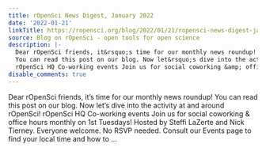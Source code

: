 ```yaml
---
title: rOpenSci News Digest, January 2022
date: '2022-01-21'
linkTitle: https://ropensci.org/blog/2022/01/21/ropensci-news-digest-january-2022/
source: Blog on rOpenSci - open tools for open science
description: |-
  Dear rOpenSci friends, it&rsquo;s time for our monthly news roundup!
  You can read this post on our blog. Now let&rsquo;s dive into the activity at and around rOpenSci!
  rOpenSci HQ Co-working events Join us for social coworking &amp; office hours monthly on 1st Tuesdays! Hosted by Steffi LaZerte and Nick Tierney. Everyone welcome. No RSVP needed. Consult our Events page to find your local time and how to ...
disable_comments: true
---
```

Dear rOpenSci friends, it&rsquo;s time for our monthly news roundup!
You can read this post on our blog. Now let&rsquo;s dive into the activity at and around rOpenSci!
rOpenSci HQ Co-working events Join us for social coworking &amp; office hours monthly on 1st Tuesdays! Hosted by Steffi LaZerte and Nick Tierney. Everyone welcome. No RSVP needed. Consult our Events page to find your local time and how to ...